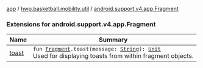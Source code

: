[app](../../index.md) / [hwp.basketball.mobility.util](../index.md) / [android.support.v4.app.Fragment](.)

### Extensions for android.support.v4.app.Fragment

| Name | Summary |
|---|---|
| [toast](toast.md) | `fun `[`Fragment`](https://developer.android.com/reference/android/support/v4/app/Fragment.html)`.toast(message: `[`String`](https://kotlinlang.org/api/latest/jvm/stdlib/kotlin/-string/index.html)`): `[`Unit`](https://kotlinlang.org/api/latest/jvm/stdlib/kotlin/-unit/index.html)<br>Used for displaying toasts from within fragment objects. |

